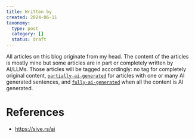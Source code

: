 ```yaml
---
title: Written by
created: 2024-06-11
taxonomy:
  type: post
  category: []
  status: draft
---
```


All articles on this blog originate from my head. The content of the articles is mostly mine but some articles are in part or completely written by AI/LLMs. Those articles will be tagged accordingly: no tag for completely original content, [`partially-ai-generated`](/tag:partially-ai-generated) for articles with one or many AI generated sentences, and [`fully-ai-generated`](/tag:fully-ai-generated) when all the content is AI generated.

# References
* https://sive.rs/ai